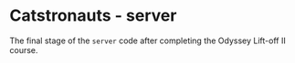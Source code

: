 # Catstronauts - server

The final stage of the `server` code after completing the Odyssey Lift-off II course.
